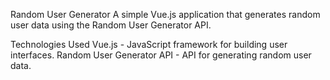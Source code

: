 Random User Generator
A simple Vue.js application that generates random user data using the Random User Generator API.

Technologies Used
Vue.js - JavaScript framework for building user interfaces.
Random User Generator API - API for generating random user data.

